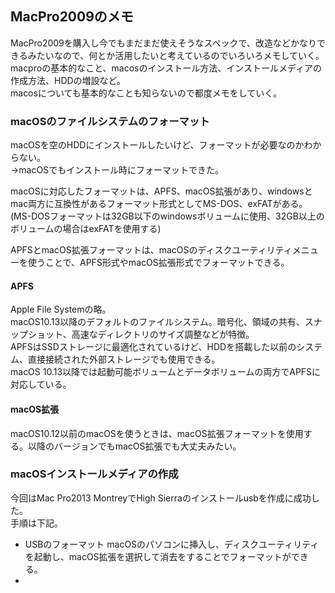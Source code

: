 ## MacPro2009のメモ

MacPro2009を購入し今でもまだまだ使えそうなスペックで、改造などかなりできるみたいなので、何とか活用したいと考えているのでいろいろメモしていく。  
macproの基本的なこと、macosのインストール方法、インストールメディアの作成方法、HDDの増設など。  
macosについても基本的なことも知らないので都度メモをしていく。

### macOSのファイルシステムのフォーマット

macOSを空のHDDにインストールしたいけど、フォーマットが必要なのかわからない。  
→macOSでもインストール時にフォーマットできた。

macOSに対応したフォーマットは、APFS、macOS拡張があり、windowsとmac両方に互換性があるフォーマット形式としてMS-DOS、exFATがある。  
(MS-DOSフォーマットは32GB以下のwindowsボリュームに使用、32GB以上のボリュームの場合はexFATを使用する)

APFSとmacOS拡張フォーマットは、macOSのディスクユーティリティメニューを使うことで、APFS形式やmacOS拡張形式でフォーマットできる。

#### APFS 
Apple File Systemの略。  
macOS10.13以降のデフォルトのファイルシステム。暗号化、領域の共有、スナップショット、高速なディレクトリのサイズ調整などが特徴。  
APFSはSSDストレージに最適化されているけど、HDDを搭載した以前のシステム、直接接続された外部ストレージでも使用できる。  
macOS 10.13以降では起動可能ボリュームとデータボリュームの両方でAPFSに対応している。

#### macOS拡張  
macOS10.12以前のmacOSを使うときは、macOS拡張フォーマットを使用する。以降のバージョンでもmacOS拡張でも大丈夫みたい。

### macOSインストールメディアの作成

今回はMac Pro2013 MontreyでHigh Sierraのインストールusbを作成に成功した。  
手順は下記。

- USBのフォーマット macOSのパソコンに挿入し、ディスクユーティリティを起動し、macOS拡張を選択して消去をすることでフォーマットができる。  
- 



